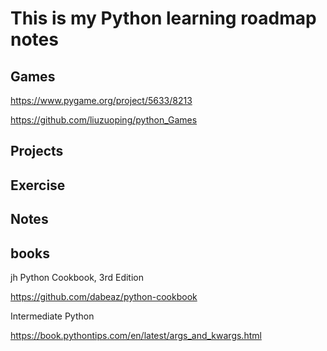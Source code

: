 # This is my Python learning roadmap notes


## Games
https://www.pygame.org/project/5633/8213


https://github.com/liuzuoping/python_Games

## Projects

## Exercise

## Notes

## books

jh
Python Cookbook, 3rd Edition

https://github.com/dabeaz/python-cookbook

Intermediate Python

https://book.pythontips.com/en/latest/args_and_kwargs.html
